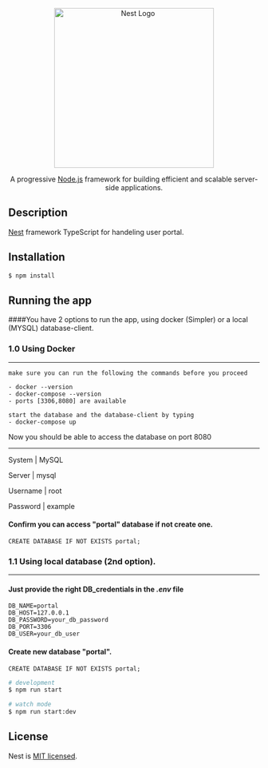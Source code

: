 <p align="center">
  <a href="http://nestjs.com/" target="blank"><img src="https://nestjs.com/img/logo_text.svg" width="320" alt="Nest Logo" /></a>
</p>

[circleci-image]: https://img.shields.io/circleci/build/github/nestjs/nest/master?token=abc123def456
[circleci-url]: https://circleci.com/gh/nestjs/nest

  <p align="center">A progressive <a href="http://nodejs.org" target="_blank">Node.js</a> framework for building efficient and scalable server-side applications.</p>
    <p align="center">
  <!--[![Backers on Open Collective](https://opencollective.com/nest/backers/badge.svg)](https://opencollective.com/nest#backer)
  [![Sponsors on Open Collective](https://opencollective.com/nest/sponsors/badge.svg)](https://opencollective.com/nest#sponsor)-->

## Description

[Nest](https://github.com/nestjs/nest) framework TypeScript for handeling user portal.

## Installation

```bash
$ npm install
```

## Running the app

####You have 2 options to run the app, using docker (Simpler) or a local (MYSQL) database-client.

### 1.0 Using Docker

---
```
make sure you can run the following the commands before you proceed

- docker --version
- docker-compose --version
- ports [3306,8080] are available
```
```
start the database and the database-client by typing
- docker-compose up
```
Now you should be able to access the database on port 8080 

---
System | MySQL

Server | mysql

Username | root

Password  | example

#### Confirm you can access "portal" database if not create one.
``` 
CREATE DATABASE IF NOT EXISTS portal;
```

### 1.1 Using local database (2nd option). 

---

#### Just provide the right DB_credentials in the ***.env*** file

``` 
DB_NAME=portal
DB_HOST=127.0.0.1
DB_PASSWORD=your_db_password
DB_PORT=3306
DB_USER=your_db_user
```
#### Create new database "portal".
``` 
CREATE DATABASE IF NOT EXISTS portal;
```


```bash
# development
$ npm run start

# watch mode
$ npm run start:dev
```



## License

Nest is [MIT licensed](LICENSE).
